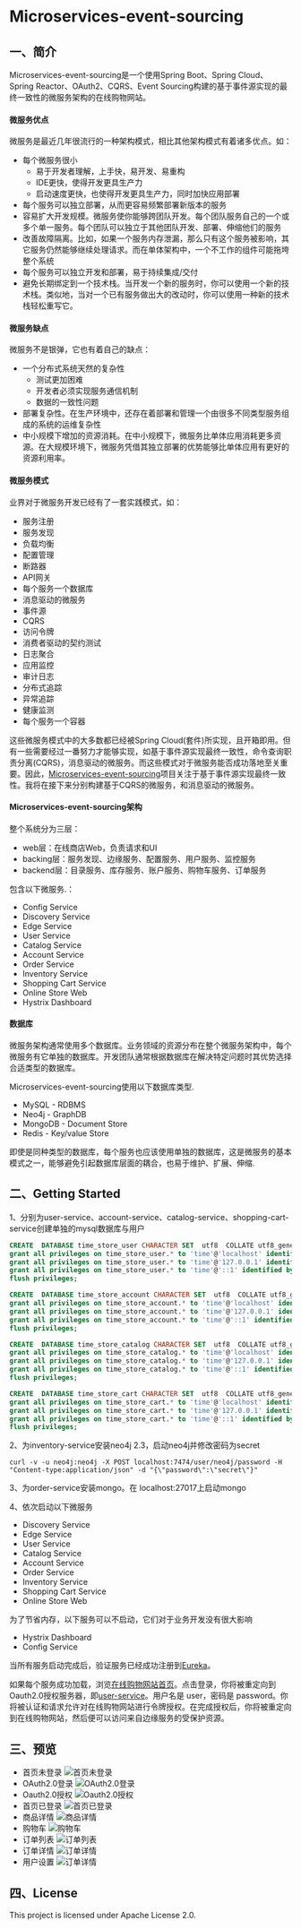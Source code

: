 # Microservices-event-sourcing

## 一、简介

Microservices-event-sourcing是一个使用Spring Boot、Spring Cloud、Spring Reactor、OAuth2、CQRS、Event Sourcing构建的基于事件源实现的最终一致性的微服务架构的在线购物网站。

#### 微服务优点
微服务是最近几年很流行的一种架构模式，相比其他架构模式有着诸多优点。如：
* 每个微服务很小
    * 易于开发者理解，上手快，易开发、易重构
    * IDE更快，使得开发更具生产力
    * 启动速度更快，也使得开发更具生产力，同时加快应用部署
* 每个服务可以独立部署，从而更容易频繁部署新版本的服务
* 容易扩大开发规模。微服务使你能够跨团队开发。每个团队服务自己的一个或多个单一服务。每个团队可以独立于其他团队开发、部署、伸缩他们的服务
* 改善故障隔离。比如，如果一个服务内存泄漏，那么只有这个服务被影响，其它服务仍然能够继续处理请求。而在单体架构中，一个不工作的组件可能拖垮整个系统
* 每个服务可以独立开发和部署，易于持续集成/交付
* 避免长期绑定到一个技术栈。当开发一个新的服务时，你可以使用一个新的技术栈。类似地，当对一个已有服务做出大的改动时，你可以使用一种新的技术栈轻松重写它。

#### 微服务缺点
微服务不是银弹，它也有着自己的缺点：
* 一个分布式系统天然的复杂性
    * 测试更加困难
    * 开发者必须实现服务通信机制
    * 数据的一致性问题
* 部署复杂性。在生产环境中，还存在着部署和管理一个由很多不同类型服务组成的系统的运维复杂性
* 中小规模下增加的资源消耗。在中小规模下，微服务比单体应用消耗更多资源。在大规模环境下，微服务凭借其独立部署的优势能够比单体应用有更好的资源利用率。

#### 微服务模式
业界对于微服务开发已经有了一套实践模式，如：
* 服务注册
* 服务发现
* 负载均衡
* 配置管理
* 断路器
* API网关
* 每个服务一个数据库
* 消息驱动的微服务
* 事件源
* CQRS
* 访问令牌
* 消费者驱动的契约测试
* 日志聚合
* 应用监控
* 审计日志
* 分布式追踪
* 异常追踪
* 健康监测
* 每个服务一个容器

这些微服务模式中的大多数都已经被Spring Cloud(套件)所实现，且开箱即用。但有一些需要经过一番努力才能够实现，如基于事件源实现最终一致性，命令查询职责分离(CQRS)，消息驱动的微服务。而这些模式对于微服务能否成功落地至关重要。因此，[Microservices-event-sourcing](https://github.com/chaokunyang/microservices-event-sourcing)项目关注于基于事件源实现最终一致性。我将在接下来分别构建基于CQRS的微服务，和消息驱动的微服务。

#### Microservices-event-sourcing架构
整个系统分为三层：
* web层：在线商店Web，负责请求和UI
* backing层：服务发现、边缘服务、配置服务、用户服务、监控服务
* backend层：目录服务、库存服务、账户服务、购物车服务、订单服务

包含以下微服务.：
* Config Service
* Discovery Service
* Edge Service
* User Service
* Catalog Service
* Account Service
* Order Service
* Inventory Service
* Shopping Cart Service
* Online Store Web
* Hystrix Dashboard

#### 数据库
微服务架构通常使用多个数据库。业务领域的资源分布在整个微服务架构中，每个微服务有它单独的数据库。开发团队通常根据数据库在解决特定问题时其优势选择合适类型的数据库。

Microservices-event-sourcing使用以下数据库类型.
* MySQL - RDBMS
* Neo4j - GraphDB
* MongoDB - Document Store
* Redis - Key/value Store

即使是同种类型的数据库，每个服务也应该使用单独的数据库，这是微服务的基本模式之一，能够避免引起数据库层面的耦合，也易于维护、扩展、伸缩.

## 二、Getting Started

1、分别为user-service、account-service、catalog-service、shopping-cart-service创建单独的mysql数据库与用户
``` sql
CREATE  DATABASE time_store_user CHARACTER SET  utf8  COLLATE utf8_general_ci;
grant all privileges on time_store_user.* to 'time'@'localhost' identified by '123456';
grant all privileges on time_store_user.* to 'time'@'127.0.0.1' identified by '123456';
grant all privileges on time_store_user.* to 'time'@'::1' identified by '123456';
flush privileges;
```
``` sql
CREATE  DATABASE time_store_account CHARACTER SET  utf8  COLLATE utf8_general_ci;
grant all privileges on time_store_account.* to 'time'@'localhost' identified by '123456';
grant all privileges on time_store_account.* to 'time'@'127.0.0.1' identified by '123456';
grant all privileges on time_store_account.* to 'time'@'::1' identified by '123456';
flush privileges;
```
``` sql
CREATE  DATABASE time_store_catalog CHARACTER SET  utf8  COLLATE utf8_general_ci;
grant all privileges on time_store_catalog.* to 'time'@'localhost' identified by '123456';
grant all privileges on time_store_catalog.* to 'time'@'127.0.0.1' identified by '123456';
grant all privileges on time_store_catalog.* to 'time'@'::1' identified by '123456';
flush privileges;
```
``` sql
CREATE  DATABASE time_store_cart CHARACTER SET  utf8  COLLATE utf8_general_ci;
grant all privileges on time_store_cart.* to 'time'@'localhost' identified by '123456';
grant all privileges on time_store_cart.* to 'time'@'127.0.0.1' identified by '123456';
grant all privileges on time_store_cart.* to 'time'@'::1' identified by '123456';
flush privileges;
```

2、为inventory-service安装neo4j 2.3，启动neo4j并修改密码为secret
``` shell
curl -v -u neo4j:neo4j -X POST localhost:7474/user/neo4j/password -H "Content-type:application/json" -d "{\"password\":\"secret\"}"
```
3、为order-service安装mongo。在 localhost:27017上启动mongo

4、依次启动以下微服务
* Discovery Service
* Edge Service
* User Service
* Catalog Service
* Account Service
* Order Service
* Inventory Service
* Shopping Cart Service
* Online Store Web

为了节省内存，以下服务可以不启动，它们对于业务开发没有很大影响
* Hystrix Dashboard
* Config Service

当所有服务启动完成后，验证服务已经成功注册到[Eureka](http://localhost:8761)。

如果每个服务成功加载，浏览[在线购物网站首页](http://localhost:8787)。点击登录，你将被重定向到Oauth2.0授权服务器，即[user-service](http://localhost:8181/auth/login)。用户名是 user，密码是 password。你将被认证和请求允许对在线购物网站进行令牌授权。在完成授权后，你将被重定向到在线购物网站，然后便可以访问来自边缘服务的受保护资源。

## 三、预览
* 首页未登录
![首页未登录](https://raw.githubusercontent.com/chaokunyang/microservices-event-sourcing/master/docs/images/01-home-not-logged.png)
* OAuth2.0登录
![OAuth2.0登录](https://github.com/chaokunyang/microservices-event-sourcing/raw/master/docs/images/02-oauth2.0-login.png)
* Oauth2.0授权
![Oauth2.0授权](https://github.com/chaokunyang/microservices-event-sourcing/raw/master/docs/images/03-oauth2.0-grant.png)
* 首页已登录
![首页已登录](https://github.com/chaokunyang/microservices-event-sourcing/raw/master/docs/images/04-home-logged.png)
* 商品详情
![商品详情](https://github.com/chaokunyang/microservices-event-sourcing/raw/master/docs/images/05-product-detail.jpg)
* 购物车
![购物车](https://github.com/chaokunyang/microservices-event-sourcing/raw/master/docs/images/06-shopping-cart.png)
* 订单列表
![订单列表](https://github.com/chaokunyang/microservices-event-sourcing/raw/master/docs/images/07-orders.png)
* 订单详情
![订单详情](https://github.com/chaokunyang/microservices-event-sourcing/raw/master/docs/images/08-order.jpg)
* 用户设置
![订单详情](https://github.com/chaokunyang/microservices-event-sourcing/raw/master/docs/images/09-user-settings.jpg)

## 四、License

This project is licensed under Apache License 2.0.